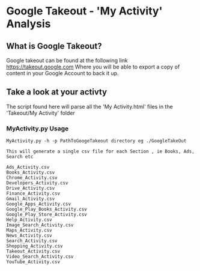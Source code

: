 # Google Takeout - 'My Activity' Analysis

## What is Google Takeout?
Google takeout can be found at the following link https://takeout.google.com  Where you will be
able to export a copy of content in your Google Account to back it up.

## Take a look at your activty
The script found here will parse all the 'My Activity.html' files in the 'Takeout/My Activity' folder


### MyActivity.py Usage



    MyActivity.py -h -p PathToGoogeTakeout directory eg ./GoogleTakeOut

    This will generate a single csv file for each Section , ie Books, Ads, Search etc

    Ads_Activity.csv
    Books_Activity.csv
    Chrome_Activity.csv
    Developers_Activity.csv
    Drive_Activity.csv
    Finance_Activity.csv
    Gmail_Activity.csv
    Google_Apps_Activity.csv
    Google_Play_Books_Activity.csv
    Google_Play_Store_Activity.csv
    Help_Activity.csv
    Image_Search_Activity.csv
    Maps_Activity.csv
    News_Activity.csv
    Search_Activity.csv
    Shopping_Activity.csv
    Takeout_Activity.csv
    Video_Search_Activity.csv
    YouTube_Activity.csv

